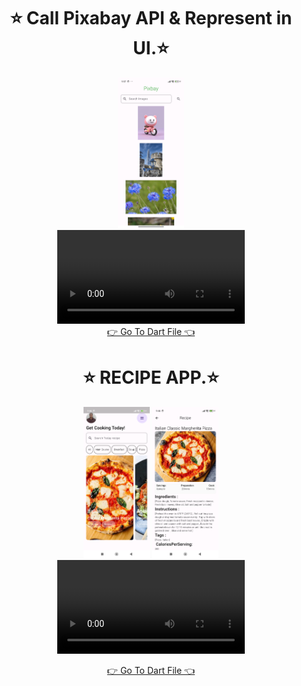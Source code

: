 <h1 align="center">⭐ Call Pixabay API & Represent in UI.⭐ </h1>
<div align="center">
  <img src="https://github.com/harshdusane2103/Api_Pixbay_Ecommrce_recipe/blob/master/pixabay.png" width=21%,height=35%,>
</div>
<div align="center">
  <video src="https://github.com/user-attachments/assets/71c6f81e-7f22-4c09-844b-f681c6241821">
</div>
<div align = "center">
<a  href="https://github.com/harshdusane2103/Api_Pixbay_Ecommrce_recipe/tree/master/lib/Pixbay">👉 Go To Dart File 👈</a>
</div>
    <h1 align="center">⭐ RECIPE APP.⭐ </h1>
<div align="center">
  <img src="https://github.com/harshdusane2103/Api_Pixbay_Ecommrce_recipe/blob/master/home.png" width=21%,height=35%,>
    <img src="https://github.com/harshdusane2103/Api_Pixbay_Ecommrce_recipe/blob/master/detail.png" width=21%,height=35%,>
</div>
<div align="center">
  <video src="https://github.com/user-attachments/assets/ad51a01e-81aa-4e58-bcf7-7c9392db8082">
</div>
<div align = "center">




<a  href="https://github.com/harshdusane2103/Api_Pixbay_Ecommrce_recipe/tree/master/lib/Recipe">👉 Go To Dart File 👈</a>
</div>


